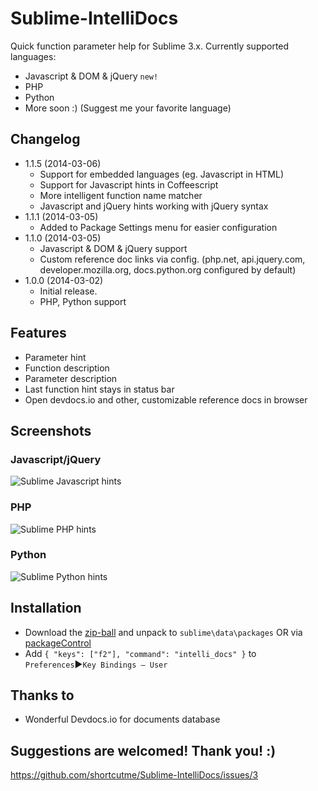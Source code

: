 Sublime-IntelliDocs
===================

Quick function parameter help for Sublime 3.x.
Currently supported languages:
 - Javascript & DOM & jQuery `new!`
 - PHP
 - Python
 - More soon :) (Suggest me your favorite language)


## Changelog ##
 - 1.1.5 (2014-03-06)
   - Support for embedded languages (eg. Javascript in HTML)
   - Support for Javascript hints in Coffeescript
   - More intelligent function name matcher
   - Javascript and jQuery hints working with jQuery syntax
 - 1.1.1 (2014-03-05)
   - Added to Package Settings menu for easier configuration
 - 1.1.0 (2014-03-05)
   - Javascript & DOM & jQuery support
   - Custom reference doc links via config. (php.net, api.jquery.com, developer.mozilla.org, docs.python.org configured by default)
 - 1.0.0 (2014-03-02)
   - Initial release.
   - PHP, Python support


## Features ##
 - Parameter hint
 - Function description
 - Parameter description
 - Last function hint stays in status bar
 - Open devdocs.io and other, customizable reference docs in browser


## Screenshots ##

### Javascript/jQuery ###
 ![Sublime Javascript hints](https://raw.github.com/shortcutme/Sublime-IntelliDocs/master/wiki/intellidocs-javascript.png)

### PHP ###
 ![Sublime PHP hints](https://raw.github.com/shortcutme/Sublime-IntelliDocs/master/wiki/intellidocs-php.png)

### Python ###
 ![Sublime Python hints](https://raw.github.com/shortcutme/Sublime-IntelliDocs/master/wiki/intellidocs-python.png)


## Installation ##

 - Download the [zip-ball](https://github.com/shortcutme/Sublime-IntelliDocs/archive/master.zip) and unpack to `sublime\data\packages` OR via [packageControl](https://sublime.wbond.net/)
 - Add `{ "keys": ["f2"], "command": "intelli_docs" }` to `Preferences`▶`Key Bindings – User`


## Thanks to ##
 - Wonderful Devdocs.io for documents database


## Suggestions are welcomed! Thank you! :) ##
 https://github.com/shortcutme/Sublime-IntelliDocs/issues/3
